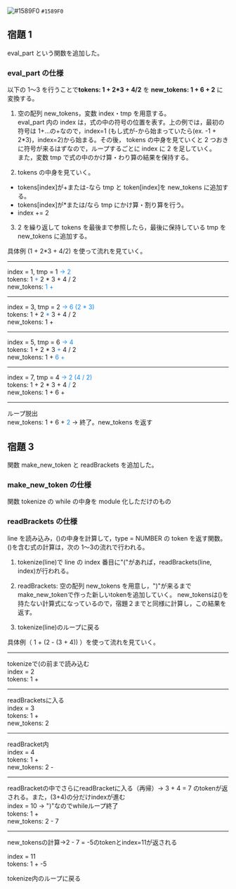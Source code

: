 ![#1589F0](https://via.placeholder.com/15/1589F0/000000?text=+) `#1589F0`

## 宿題 1

eval_part という関数を追加した。

### eval_part の仕様

以下の 1〜3 を行うことで**tokens: 1 + 2\*3 + 4/2** を **new_tokens: 1 + 6 + 2** に変換する。

1. 空の配列 new_tokens，変数 index・tmp を用意する。<br/>
   eval_part 内の index は，式の中の符号の位置を表す。上の例では，最初の符号は 1+...の+なので，index=1
   (もし式が-から始まっていたら(ex. -1 + 2\*3)，index=2)から始まる。その後， tokens の中身を見ていくと 2 つおきに符号が来るはずなので，ループするごとに index に 2 を足していく。<br/>
   また，変数 tmp で式の中のかけ算・わり算の結果を保持する。<br/>

2. tokens の中身を見ていく。<br/>

- tokens[index]が+または-なら tmp と token[index]を new_tokens に追加する。
- tokens[index]が\*または/なら tmp にかけ算・割り算を行う。
- index += 2

3. 2 を繰り返して tokens を最後まで参照したら，最後に保持している tmp を new_tokens に追加する。

具体例 (1 + 2\*3 + 4/2) を使って流れを見ていく。

---

index = 1, tmp = 1 <span style="color: #1589F0;">-> 2</span><br/>
tokens: 1 <span style="color: #1589F0;">+</span> 2 \* 3 + 4 / 2<br/>
new_tokens: <span style="color: #1589F0;">1 +</span>

---

index = 3, tmp = 2 <span style="color: #1589F0;">-> 6 (2 \* 3)</span><br/>
tokens: 1 + 2 <span style="color: #1589F0;">\*</span> 3 + 4 / 2<br/>
new_tokens: 1 +

---

index = 5, tmp = 6 <span style="color: #1589F0;">-> 4</span><br/>
tokens: 1 + 2 \* 3 <span style="color: #1589F0;">+</span> 4 / 2<br/>
new_tokens: 1 + <span style="color: #1589F0;">6 +</span>

---

index = 7, tmp = 4 <span style="color: #1589F0;">-> 2 (4 / 2)</span><br/>
tokens: 1 + 2 \* 3 + 4 <span style="color: #1589F0;">/</span> 2<br/>
new_tokens: 1 + 6 +

---

ループ脱出<br/>
new_tokens: 1 + 6 + <span style="color: #1589F0;">2</span>
→ 終了。new_tokens を返す


## 宿題 3

関数 make_new_token と readBrackets を追加した。

### make_new_token の仕様

関数 tokenize の while の中身を module 化しただけのもの

### readBrackets の仕様

line を読み込み，()の中身を計算して，type = NUMBER の token を返す関数。()を含む式の計算は，次の 1〜3の流れで行われる。

1. tokenize(line)で line の index 番目に"("があれば，readBrackets(line, index)が行われる。

2. readBrackets:
   空の配列 new_tokens を用意し，")"が来るまで make_new_tokenで作った新しいtokenを追加していく。
  new_tokensは()を持たない計算式になっているので，宿題２までと同様に計算し，この結果を返す。

3. tokenize(line)のループに戻る

具体例（ 1 + (2 - (3 + 4)) ）を使って流れを見ていく。

***
tokenizeで(の前まで読み込む<br/>
index = 2<br/>
tokens: 1 + 

***
readBracketsに入る<br/>
index = 3 <br/>
tokens: 1 + <br/>
new_tokens: 2

***
readBracket内<br/>
index = 4 <br/>
tokens: 1 + <br/>
new_tokens: 2 -

***
readBracketの中でさらにreadBracketに入る（再帰）→ 3 + 4 = 7 のtokenが返される。また，(3+4)の分だけindexが進む<br/>
index = 10 → ")"なのでwhileループ終了<br/>
tokens: 1 + <br/>
new_tokens: 2 - 7

***
new_tokensの計算→2 - 7 = -5のtokenとindex=11が返される

index = 11<br/>
tokens: 1 + -5<br/>

tokenize内のループに戻る
